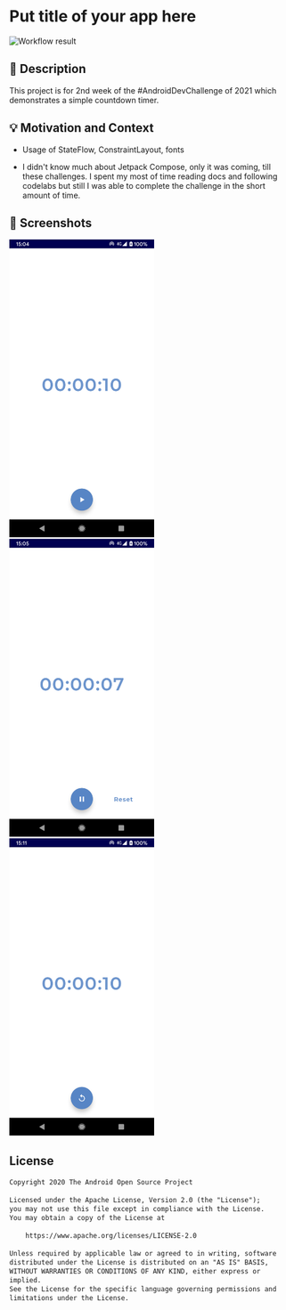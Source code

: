 # Put title of your app here

<!--- Replace <OWNER> with your Github Username and <REPOSITORY> with the name of your repository. -->
<!--- You can find both of these in the url bar when you open your repository in github. -->
![Workflow result](https://github.com/melomg/android-dev-challenge-countdown-timer/workflows/Check/badge.svg)


## :scroll: Description
<!--- Describe your app in one or two sentences -->
This project is for 2nd week of the #AndroidDevChallenge of 2021 which demonstrates a simple countdown timer.


## :bulb: Motivation and Context
<!--- Optionally point readers to interesting parts of your submission. -->
- Usage of StateFlow, ConstraintLayout, fonts
<!--- What are you especially proud of? -->
- I didn't know much about Jetpack Compose, only it was coming, till these challenges. I spent my most of time reading docs and following codelabs but still I was able to complete the challenge in the short amount of time.     


## :camera_flash: Screenshots
<!-- You can add more screenshots here if you like -->
<img src="/results/screenshot_1.png" width="260">&emsp;<img src="/results/screenshot_2.png" width="260">&emsp;<img src="/results/screenshot_3.png" width="260">

## License
```
Copyright 2020 The Android Open Source Project

Licensed under the Apache License, Version 2.0 (the "License");
you may not use this file except in compliance with the License.
You may obtain a copy of the License at

    https://www.apache.org/licenses/LICENSE-2.0

Unless required by applicable law or agreed to in writing, software
distributed under the License is distributed on an "AS IS" BASIS,
WITHOUT WARRANTIES OR CONDITIONS OF ANY KIND, either express or implied.
See the License for the specific language governing permissions and
limitations under the License.
```
